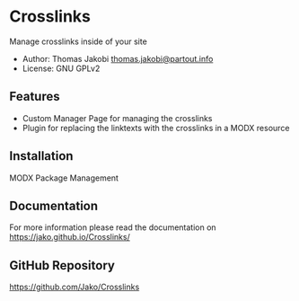 # Crosslinks

Manage crosslinks inside of your site

- Author: Thomas Jakobi <thomas.jakobi@partout.info>
- License: GNU GPLv2

## Features

- Custom Manager Page for managing the crosslinks
- Plugin for replacing the linktexts with the crosslinks in a MODX resource

## Installation

MODX Package Management

## Documentation

For more information please read the documentation on https://jako.github.io/Crosslinks/

## GitHub Repository

https://github.com/Jako/Crosslinks
